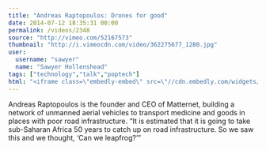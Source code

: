 ```yaml
---
title: "Andreas Raptopoulos: Drones for good"
date: 2014-07-12 18:35:31 00:00
permalink: /videos/2348
source: "http://vimeo.com/52167573"
thumbnail: "http://i.vimeocdn.com/video/362275677_1280.jpg"
user:
  username: "sawyer"
  name: "Sawyer Hollenshead"
tags: ["technology","talk","poptech"]
html: "<iframe class=\"embedly-embed\" src=\"//cdn.embedly.com/widgets/media.html?src=http%3A%2F%2Fplayer.vimeo.com%2Fvideo%2F52167573&wmode=transparent&src_secure=1&url=http%3A%2F%2Fvimeo.com%2F52167573&image=http%3A%2F%2Fi.vimeocdn.com%2Fvideo%2F362275677_1280.jpg&key=daaebf4d9cdd46779200162d0ca86e20&type=text%2Fhtml&schema=vimeo\" width=\"1280\" height=\"720\" scrolling=\"no\" frameborder=\"0\" allowfullscreen></iframe>"
---
```


Andreas Raptopoulos is the founder and CEO of Matternet, building a network of unmanned aerial vehicles to transport medicine and goods in places with poor road infrastructure. “It is estimated that it is going to take sub-Saharan Africa 50 years to catch up on road infrastructure. So we saw this and we thought, ‘Can we leapfrog?’”